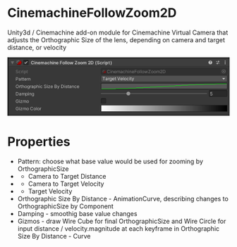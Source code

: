 # CinemachineFollowZoom2D
Unity3d / Cinemachine add-on module for Cinemachine Virtual Camera that adjusts the Orthographic Size of the lens, depending on camera and target distance, or velocity

![](https://github.com/mitay-walle/CinemachineFollowZoom2D/blob/main/Inspector%20preview.png)
# Properties
- Pattern: choose what base value would be used for zooming by OrthographicSize
- - Camera to Target Distance
- - Camera to Target Velocity
- - Target Velocity
- Orthographic Size By Distance - AnimationCurve, describing changes to OrthographicSize by Component
- Damping - smoothig base value changes
- Gizmos - draw Wire Cube for final OrthographicSize and Wire Circle for input distance / velocity.magnitude at each keyframe in Orthographic Size By Distance - Curve
